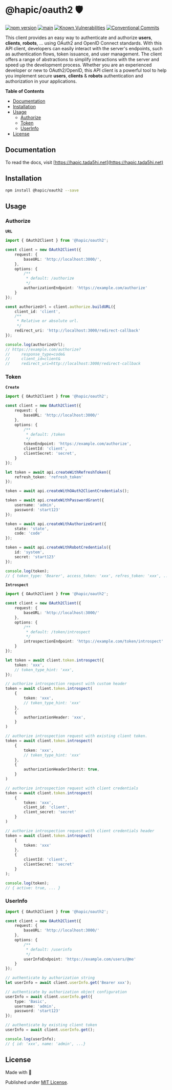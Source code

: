 # @hapic/oauth2 🛡️

[![npm version](https://badge.fury.io/js/@hapic%2Foauth2.svg)](https://badge.fury.io/js/@hapic%2Foauth2)
[![main](https://github.com/Tada5hi/hapic/actions/workflows/main.yml/badge.svg)](https://github.com/Tada5hi/hapic/actions/workflows/main.yml)
[![Known Vulnerabilities](https://snyk.io/test/github/Tada5hi/hapic/badge.svg)](https://snyk.io/test/github/Tada5hi/hapic)
[![Conventional Commits](https://img.shields.io/badge/Conventional%20Commits-1.0.0-%23FE5196?logo=conventionalcommits&logoColor=white)](https://conventionalcommits.org)

This client provides an easy way to authenticate and authorize **users**, **clients**, **robots**, ...
using OAuth2 and OpenID Connect standards.
With this API client, developers can easily interact with the server's endpoints,
such as authentication flows, token issuance, and user management.
The client offers a range of abstractions to simplify interactions with the server
and speed up the development process.
Whether you are an experienced developer or new to OAuth2/OpenID,
this API client is a powerful tool to help you implement secure **users**, **clients** & **robots** authentication
and authorization in your applications.

**Table of Contents**

- [Documentation](#documentation)
- [Installation](#installation)
- [Usage](#usage)
  - [Authorize](#authorize)
  - [Token](#token)
  - [UserInfo](#userInfo)
- [License](#license)

## Documentation

To read the docs, visit [https://hapic.tada5hi.net](https://hapic.tada5hi.net)

## Installation

```bash
npm install @hapic/oauth2 --save
```

## Usage

### Authorize
**`URL`**
```typescript
import { OAuth2Client } from '@hapic/oauth2';

const client = new OAuth2Client({
    request: {
        baseURL: 'http://localhost:3000/',
    },
    options: {
        /**
         * default: /authorize
         */
        authorizationEndpoint: 'https://example.com/authorize'
    }
});

const authorizeUrl = client.authorize.buildURL({
    client_id: 'client',
    /**
     * Relative or absolute url.
     */
    redirect_uri: 'http://localhost:3000/redirect-callback'
});

console.log(authorizeUrl);
// https://example.com/authorize?
//     response_type=code&
//     client_id=client&
//     redirect_uri=http://localhost:3000/redirect-callback
```
### Token

**`Create`**
```typescript
import { OAuth2Client } from '@hapic/oauth2';

const client = new OAuth2Client({
    request: {
        baseURL: 'http://localhost:3000/'
    },
    options: {
        /**
         * default: /token
         */
        tokenEndpoint: 'https://example.com/authorize',
        clientId: 'client',
        clientSecret: 'secret',
    }
});

let token = await api.createWithRefreshToken({
    refresh_token: 'refresh_token'
});

token = await api.createWithOAuth2ClientCredentials();

token = await api.createWithPasswordGrant({
    username: 'admin',
    password: 'start123'
});

token = await api.createWithAuthorizeGrant({
    state: 'state',
    code: 'code'
});

token = await api.createWithRobotCredentials({
    id: 'system',
    secret: 'start123'
});

console.log(token);
// { token_type: 'Bearer', access_token: 'xxx', refres_token: 'xxx', ...}
```

**`Introspect`**
```typescript
import { OAuth2Client } from '@hapic/oauth2';

const client = new OAuth2Client({
    request: {
        baseURL: 'http://localhost:3000/'
    },
    options: {
        /**
         * default: /token/introspect
         */
        introspectionEndpoint: 'https://example.com/token/introspect'
    }
});

let token = await client.token.introspect({
    token: 'xxx',
    // token_type_hint: 'xxx',
});

// authorize introspection request with custom header
token = await client.token.introspect(
    {
        token: 'xxx',
        // token_type_hint: 'xxx'
    },
    {
        authorizationHeader: 'xxx',
    }
)

// authorize introspection request with existing client token.
token = await client.token.introspect(
    {
        token: 'xxx',
        // token_type_hint: 'xxx'
    },
    {
        authorizationHeaderInherit: true,
    }
)

// authorize introspection request with client credentials
token = await client.token.introspect(
    {
        token: 'xxx',
        client_id: 'client',
        client_secret: 'secret'
    }
)

// authorize introspection request with client credentials header
token = await client.token.introspect(
    {
        token: 'xxx'
    },
    {
        clientId: 'client',
        clientSecret: 'secret'
    }
);

console.log(token);
// { active: true, ... }
```

### UserInfo

```typescript
import { OAuth2Client } from '@hapic/oauth2';

const client = new OAuth2Client({
    request: {
        baseURL: 'http://localhost:3000/'
    },
    options: {
        /**
         * default: /userinfo
         */
        userInfoEndpoint: 'https://example.com/users/@me'
    }
});

// authenticate by authorization string
let userInfo = await client.userInfo.get('Bearer xxx');

// authenticate by authorization object configuration
userInfo = await client.userInfo.get({
    type: 'Basic',
    username: 'admin',
    password: 'start123'
});

// authenticate by existing client token
userInfo = await client.userInfo.get();

console.log(userInfo);
// { id: 'xxx', name: 'admin', ...}
```
## License

Made with 💚

Published under [MIT License](./LICENSE).
